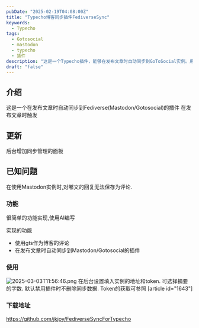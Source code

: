 ```yaml
---
pubDate: "2025-02-19T04:08:00Z"
title: "Typecho博客同步插件FediverseSync"
keywords:
  - Typecho
tags:
  - Gotosocial
  - mastodon
  - typecho
  - 插件
description: "这是一个Typecho插件，能够在发布文章时自动同步到GoToSocial实例。用户需在后台设置中填入实例地址和Token，并可选择摘要字数。插件功能简单，由AI编写。"
draft: "false"
---
```


## 介绍

这是一个在发布文章时自动同步到Fediverse(Mastodon/Gotosocial)的插件
在发布文章时触发

## 更新

后台增加同步管理的面板

## 已知问题

在使用Mastodon实例时,对嘟文的回复无法保存为评论.

### 功能

很简单的功能实现,使用AI编写

实现的功能
- 使用gts作为博客的评论
- 在发布文章时自动同步到Mastodon/Gotosocial的插件

### 使用
![2025-03-03T11:56:46.png](https://img.imsun.org/usr/uploads/2025/03/1144618182.png)
在后台设置填入实例的地址和token.
可选择摘要的字数.
默认禁用插件时不删除同步数据.
Token的获取可参照
[article id="1643"]
### 下载地址

https://github.com/jkjoy/FediverseSyncForTypecho